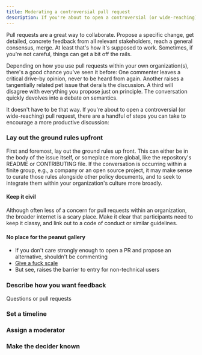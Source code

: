 ```yaml
---
title: Moderating a controversial pull request
description: If you're about to open a controversial (or wide-reaching) issue or pull request, there are a handful of steps you can take to set yourself up for success.
---
```


Pull requests are a great way to collaborate. Propose a specific change, get detailed, concrete feedback from all relevant stakeholders, reach a general consensus, merge. At least that's how it's supposed to work. Sometimes, if you're not careful, things can get a bit off the rails.

Depending on how you use pull requests within your own organization(s), there's a good chance you've seen it before: One commenter leaves a critical drive-by opinion, never to be heard from again. Another raises a tangentially related pet issue that derails the discussion. A third will disagree with everything you propose just on principle. The conversation quickly devolves into a debate on semantics.

It doesn't have to be that way. If you're about to open a controversial (or wide-reaching) pull request, there are a handful of steps you can take to encourage a more productive discussion:

### Lay out the ground rules upfront

First and foremost, lay out the ground rules up front. This can either be in the body of the issue itself, or someplace more global, like the repository's README or CONTRIBUTING file. If the conversation is occurring within a finite group, e.g., a company or an open source project, it may make sense to curate those rules alongside other policy documents, and to seek to integrate them within your organization's culture more broadly.

#### Keep it civil

Although often less of a concern for pull requests within an organization, the broader internet is a scary place. Make it clear that participants need to keep it classy, and link out to a code of conduct or similar guidelines.

#### No place for the peanut gallery

* If you don't care strongly enough to open a PR and propose an alternative, shouldn't be commenting
* [Give a fuck scale](http://blog.capwatkins.com/the-sliding-scale-of-giving-a-fuck)
* But see, raises the barrier to entry for non-technical users

### Describe how you want feedback

Questions or pull requests

### Set a timeline

### Assign a moderator

### Make the decider known
